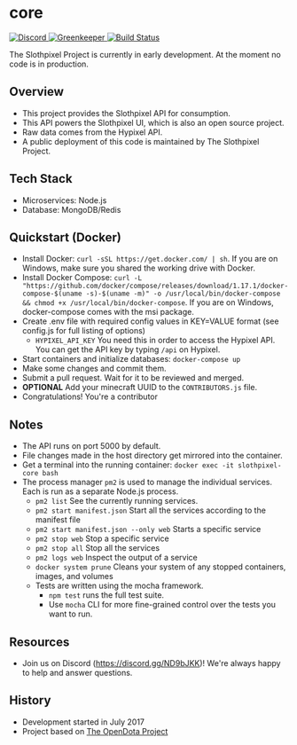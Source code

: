 core
===

<p>
    <a href="https://discord.gg/ND9bJKK">
      <img src="https://discordapp.com/api/guilds/323555112553414667/embed.png" alt="Discord" />
    </a>
     <a href="https://greenkeeper.io/">
          <img src="https://badges.greenkeeper.io/slothpixel/core.svg" alt="Greenkeeper" />
        </a>
    <a href="https://travis-ci.org/slothpixel/core">
      <img src="https://travis-ci.org/slothpixel/core.svg?branch=master" alt="Build Status" />
    </a>
</p>

The Slothpixel Project is currently in early development. At the moment no code is in production.

Overview
---
* This project provides the Slothpixel API for consumption.
* This API powers the Slothpixel UI, which is also an open source project.
* Raw data comes from the Hypixel API.
* A public deployment of this code is maintained by The Slothpixel Project.

Tech Stack
---
* Microservices: Node.js
* Database: MongoDB/Redis

Quickstart (Docker)
---
* Install Docker: `curl -sSL https://get.docker.com/ | sh`. If you are on Windows, make sure you shared the working drive with Docker.
* Install Docker Compose: `curl -L "https://github.com/docker/compose/releases/download/1.17.1/docker-compose-$(uname -s)-$(uname -m)" -o /usr/local/bin/docker-compose && chmod +x /usr/local/bin/docker-compose`. If you are on Windows, docker-compose comes with the msi package.
* Create .env file with required config values in KEY=VALUE format (see config.js for full listing of options)
  * `HYPIXEL_API_KEY` You need this in order to access the Hypixel API. You can get the API key by typing `/api` on Hypixel.
* Start containers and initialize databases: `docker-compose up`
* Make some changes and commit them.
* Submit a pull request. Wait for it to be reviewed and merged.
* **OPTIONAL** Add your minecraft UUID to the `CONTRIBUTORS.js` file.
* Congratulations! You're a contributor

Notes
---
* The API runs on port 5000 by default.
* File changes made in the host directory get mirrored into the container.
* Get a terminal into the running container: `docker exec -it slothpixel-core bash`
* The process manager `pm2` is used to manage the individual services. Each is run as a separate Node.js process.
  * `pm2 list` See the currently running services.
  * `pm2 start manifest.json` Start all the services according to the manifest file
  * `pm2 start manifest.json --only web` Starts a specific service
  * `pm2 stop web` Stop a specific service
  * `pm2 stop all` Stop all the services
  * `pm2 logs web` Inspect the output of a service
  * `docker system prune` Cleans your system of any stopped containers, images, and volumes
  * Tests are written using the mocha framework.
    * `npm test` runs the full test suite.
    * Use `mocha` CLI for more fine-grained control over the tests you want to run.

Resources
---
* Join us on Discord (https://discord.gg/ND9bJKK)! We're always happy to help and answer questions.

History
---
* Development started in July 2017
* Project based on [The OpenDota Project](https://github.com/odota/)

